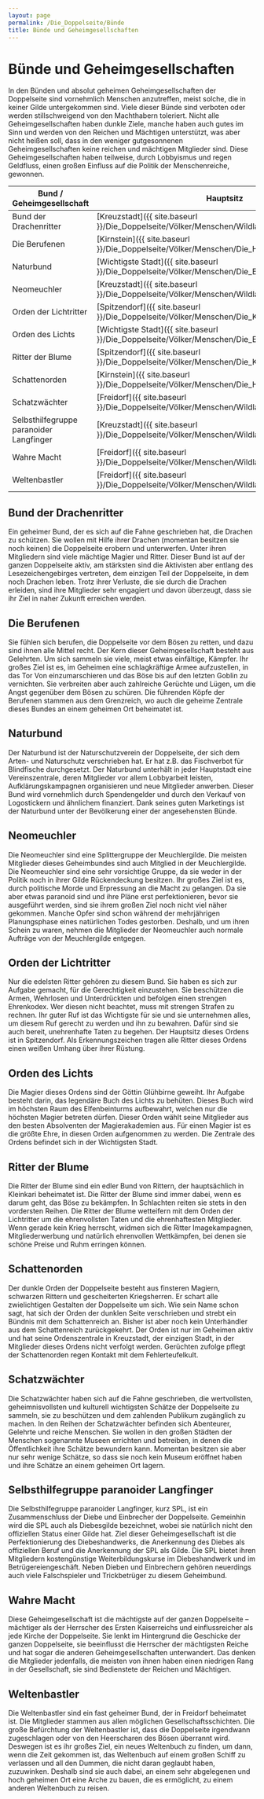 ```yaml
---
layout: page
permalink: /Die_Doppelseite/Bünde
title: Bünde und Geheimgesellschaften
---
```


# Bünde und Geheimgesellschaften

In den Bünden und absolut geheimen Geheimgesellschaften der Doppelseite sind vornehmlich Menschen anzutreffen, meist solche, die in keiner Gilde untergekommen sind. Viele dieser Bünde sind verboten oder werden stillschweigend von den Machthabern toleriert. Nicht alle Geheimgesellschaften haben dunkle Ziele, manche haben auch gutes im Sinn und werden von den Reichen und Mächtigen unterstützt, was aber nicht heißen soll, dass in den weniger gutgesonnenen Geheimgesellschaften keine reichen und mächtigen Mitglieder sind. Diese Geheimgesellschaften haben teilweise, durch Lobbyismus und regen Geldfluss, einen großen Einfluss auf die Politik der Menschenreiche, gewonnen.

<table>
<thead>
<tr><th>Bund / Geheimgesellschaft</th><th>Hauptsitz</th><th>Status</th></tr>
</thead>
<tbody>
<tr><td>Bund der Drachenritter</td><td>[Kreuzstadt]({{ site.baseurl }}/Die_Doppelseite/Völker/Menschen/Wildlande/Kreuzstadt)</td><td>Geheim</td></tr>
<tr><td>Die Berufenen</td><td>[Kirnstein]({{ site.baseurl }}/Die_Doppelseite/Völker/Menschen/Die_Hüter/Kirnstein)</td><td>Geheim</td></tr>
<tr><td>Naturbund</td><td>[Wichtigste Stadt]({{ site.baseurl }}/Die_Doppelseite/Völker/Menschen/Die_Edlen/Wichtigste_Stadt)</td><td>Offiziell</td></tr>
<tr><td>Neomeuchler</td><td>[Kreuzstadt]({{ site.baseurl }}/Die_Doppelseite/Völker/Menschen/Wildlande/Kreuzstadt)</td><td>Geheim</td></tr>
<tr><td>Orden der Lichtritter</td><td>[Spitzendorf]({{ site.baseurl }}/Die_Doppelseite/Völker/Menschen/Die_Kleinkarierten/Spitzendorf)</td><td>Offiziell</td></tr>
<tr><td>Orden des Lichts</td><td>[Wichtigste Stadt]({{ site.baseurl }}/Die_Doppelseite/Völker/Menschen/Die_Edlen/Wichtigste_Stadt)</td><td>Offiziell</td></tr>
<tr><td>Ritter der Blume</td><td>[Spitzendorf]({{ site.baseurl }}/Die_Doppelseite/Völker/Menschen/Die_Kleinkarierten/Spitzendorf)</td><td>Offiziell</td></tr>
<tr><td>Schattenorden</td><td>[Kirnstein]({{ site.baseurl }}/Die_Doppelseite/Völker/Menschen/Die_Hüter/Kirnstein)</td><td>Verboten</td></tr>
<tr><td>Schatzwächter</td><td>[Freidorf]({{ site.baseurl }}/Die_Doppelseite/Völker/Menschen/Wildlande/Freidorf)</td><td>Geheim</td></tr>
<tr><td>Selbsthilfegruppe paranoider Langfinger</td><td>[Kreuzstadt]({{ site.baseurl }}/Die_Doppelseite/Völker/Menschen/Wildlande/Kreuzstadt)</td><td>Geheim</td></tr>
<tr><td>Wahre Macht</td><td>[Freidorf]({{ site.baseurl }}/Die_Doppelseite/Völker/Menschen/Wildlande/Freidorf)</td><td>Verboten</td></tr>
<tr><td>Weltenbastler</td><td>[Freidorf]({{ site.baseurl }}/Die_Doppelseite/Völker/Menschen/Wildlande/Freidorf)</td><td>Geheim</td></tr>
</tbody>
</table>

## Bund der Drachenritter

Ein geheimer Bund, der es sich auf die Fahne geschrieben hat, die Drachen zu schützen. Sie wollen mit Hilfe ihrer Drachen (momentan besitzen sie noch keinen) die Doppelseite erobern und unterwerfen. Unter ihren Mitgliedern sind viele mächtige Magier und Ritter. Dieser Bund ist auf der ganzen Doppelseite aktiv, am stärksten sind die Aktivisten aber entlang des Lesezeichengebirges vertreten, dem einzigen Teil der Doppelseite, in dem noch Drachen leben. Trotz ihrer Verluste, die sie durch die Drachen erleiden, sind ihre Mitglieder sehr engagiert und davon überzeugt, dass sie ihr Ziel in naher Zukunft erreichen werden.

## Die Berufenen

Sie fühlen sich berufen, die Doppelseite vor dem Bösen zu retten, und dazu sind ihnen alle Mittel recht. Der Kern dieser Geheimgesellschaft besteht aus Gelehrten. Um sich sammeln sie viele, meist etwas einfältige, Kämpfer. Ihr großes Ziel ist es, im Geheimen eine schlagkräftige Armee aufzustellen, in das Tor Von einzumarschieren und das Böse bis auf den letzten Goblin zu vernichten. Sie verbreiten aber auch zahlreiche Gerüchte und Lügen, um die Angst gegenüber dem Bösen zu schüren. Die führenden Köpfe der Berufenen stammen aus dem Grenzreich, wo auch die geheime Zentrale dieses Bundes an einem geheimen Ort beheimatet ist.

## Naturbund

Der Naturbund ist der Naturschutzverein der Doppelseite, der sich dem Arten- und Naturschutz verschrieben hat. Er hat z.B. das Fischverbot für Blindfische durchgesetzt. Der Naturbund unterhält in jeder Hauptstadt eine Vereinszentrale, deren Mitglieder vor allem Lobbyarbeit leisten, Aufklärungskampagnen organisieren und neue Mitglieder anwerben. Dieser Bund wird vornehmlich durch Spendengelder und durch den Verkauf von Logostickern und ähnlichem finanziert. Dank seines guten Marketings ist der Naturbund unter der Bevölkerung einer der angesehensten Bünde.

## Neomeuchler

Die Neomeuchler sind eine Splittergruppe der Meuchlergilde. Die meisten Mitglieder dieses Geheimbundes sind auch Mitglied in der Meuchlergilde. Die Neomeuchler sind eine sehr vorsichtige Gruppe, da sie weder in der Politik noch in ihrer Gilde Rückendeckung besitzen. Ihr großes Ziel ist es, durch politische Morde und Erpressung an die Macht zu gelangen. Da sie aber etwas paranoid sind und ihre Pläne erst perfektionieren, bevor sie ausgeführt werden, sind sie ihrem großen Ziel noch nicht viel näher gekommen. Manche Opfer sind schon während der mehrjährigen Planungsphase eines natürlichen Todes gestorben. Deshalb, und um ihren Schein zu waren, nehmen die Mitglieder der Neomeuchler auch normale Aufträge von der Meuchlergilde entgegen.

## Orden der Lichtritter

Nur die edelsten Ritter gehören zu diesem Bund. Sie haben es sich zur Aufgabe gemacht, für die Gerechtigkeit einzustehen. Sie beschützen die Armen, Wehrlosen und Unterdrückten und befolgen einen strengen Ehrenkodex. Wer diesen nicht beachtet, muss mit strengen Strafen zu rechnen. Ihr guter Ruf ist das Wichtigste für sie und sie unternehmen alles, um diesem Ruf gerecht zu werden und ihn zu bewahren. Dafür sind sie auch bereit, unehrenhafte Taten zu begehen. Der Hauptsitz dieses Ordens ist in Spitzendorf. Als Erkennungszeichen tragen alle Ritter dieses Ordens einen weißen Umhang über ihrer Rüstung.

## Orden des Lichts

Die Magier dieses Ordens sind der Göttin Glühbirne geweiht. Ihr Aufgabe besteht darin, das legendäre Buch des Lichts zu behüten. Dieses Buch wird im höchsten Raum des Elfenbeinturms aufbewahrt, welchen nur die höchsten Magier betreten dürfen. Dieser Orden wählt seine Mitglieder aus den besten Absolventen der Magierakademien aus. Für einen Magier ist es die größte Ehre, in diesen Orden aufgenommen zu werden. Die Zentrale des Ordens befindet sich in der Wichtigsten Stadt.

## Ritter der Blume

Die Ritter der Blume sind ein edler Bund von Rittern, der hauptsächlich in Kleinkari beheimatet ist. Die Ritter der Blume sind immer dabei, wenn es darum geht, das Böse zu bekämpfen. In Schlachten reiten sie stets in den vordersten Reihen. Die Ritter der Blume wetteifern mit dem Orden der Lichtritter um die ehrenvollsten Taten und die ehrenhaftesten Mitglieder. Wenn gerade kein Krieg herrscht, widmen sich die Ritter Imagekampagnen, Mitgliederwerbung und natürlich ehrenvollen Wettkämpfen, bei denen sie schöne Preise und Ruhm erringen können.

## Schattenorden

Der dunkle Orden der Doppelseite besteht aus finsteren Magiern, schwarzen Rittern und gescheiterten Kriegsherren. Er schart alle zwielichtigen Gestalten der Doppelseite um sich. Wie sein Name schon sagt, hat sich der Orden der dunklen Seite verschrieben und strebt ein Bündnis mit dem Schattenreich an. Bisher ist aber noch kein Unterhändler aus dem Schattenreich zurückgekehrt. Der Orden ist nur im Geheimen aktiv und hat seine Ordenszentrale in Kreuzstadt, der einzigen Stadt, in der Mitglieder dieses Ordens nicht verfolgt werden. Gerüchten zufolge pflegt der Schattenorden regen Kontakt mit dem Fehlerteufelkult.

## Schatzwächter

Die Schatzwächter haben sich auf die Fahne geschrieben, die wertvollsten, geheimnisvollsten und kulturell wichtigsten Schätze der Doppelseite zu sammeln, sie zu beschützen und dem zahlenden Publikum zugänglich zu machen. In den Reihen der Schatzwächter befinden sich Abenteurer, Gelehrte und reiche Menschen. Sie wollen in den großen Städten der Menschen sogenannte Museen errichten und betreiben, in denen die Öffentlichkeit ihre Schätze bewundern kann. Momentan besitzen sie aber nur sehr wenige Schätze, so dass sie noch kein Museum eröffnet haben und ihre Schätze an einem geheimen Ort lagern.

## Selbsthilfegruppe paranoider Langfinger

Die Selbsthilfegruppe paranoider Langfinger, kurz SPL, ist ein Zusammenschluss der Diebe und Einbrecher der Doppelseite. Gemeinhin wird die SPL auch als Diebesgilde bezeichnet, wobei sie natürlich nicht den offiziellen Status einer Gilde hat. Ziel dieser Geheimgesellschaft ist die Perfektionierung des Diebeshandwerks, die Anerkennung des Diebes als offiziellen Beruf und die Anerkennung der SPL als Gilde. Die SPL bietet ihren Mitgliedern kostengünstige Weiterbildungskurse im Diebeshandwerk und im Betrügereiengeschäft. Neben Dieben und Einbrechern gehören neuerdings auch viele Falschspieler und Trickbetrüger zu diesem Geheimbund.

## Wahre Macht

Diese Geheimgesellschaft ist die mächtigste auf der ganzen Doppelseite &ndash; mächtiger als der Herrscher des Ersten Kaiserreichs und einflussreicher als jede Kirche der Doppelseite. Sie lenkt im Hintergrund die Geschicke der ganzen Doppelseite, sie beeinflusst die Herrscher der mächtigsten Reiche und hat sogar die anderen Geheimgesellschaften unterwandert. Das denken die Mitglieder jedenfalls, die meisten von ihnen haben einen niedrigen Rang in der Gesellschaft, sie sind Bedienstete der Reichen und Mächtigen.

## Weltenbastler

Die Weltenbastler sind ein fast geheimer Bund, der in Freidorf beheimatet ist. Die Mitglieder stammen aus allen möglichen Gesellschaftsschichten. Die große Befürchtung der Weltenbastler ist, dass die Doppelseite irgendwann zugeschlagen oder von den Heerscharen des Bösen überrannt wird. Deswegen ist es ihr großes Ziel, ein neues Weltenbuch zu finden, um dann, wenn die Zeit gekommen ist, das Weltenbuch auf einem großen Schiff zu verlassen und all den Dummen, die nicht daran geglaubt haben, zuzuwinken. Deshalb sind sie auch dabei, an einem sehr abgelegenen und hoch geheimen Ort eine Arche zu bauen, die es ermöglicht, zu einem anderen Weltenbuch zu reisen.

